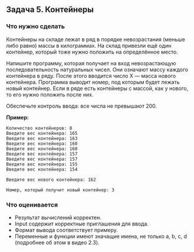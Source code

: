 ## Задача 5. Контейнеры
### Что нужно сделать
Контейнеры на складе лежат в ряд в порядке невозрастания (меньше либо равно) массы в килограммах.
На склад привезли ещё один контейнер, который тоже нужно положить на определённое место.

Напишите программу, которая получает на вход невозрастающую последовательность натуральных чисел.
Они означают массу каждого контейнера в ряду. После этого вводится число X — масса нового контейнера.
Программа выводит номер, под которым будет лежать новый контейнер. Если в ряде есть контейнеры с массой, как у нового, то его нужно положить после них.

Обеспечьте контроль ввода: все числа не превышают 200.

**Пример:**

```
Количество контейнеров: 8
Введите вес контейнера: 165
Введите вес контейнера: 163
Введите вес контейнера: 160
Введите вес контейнера: 160
Введите вес контейнера: 157
Введите вес контейнера: 157
Введите вес контейнера: 155
Введите вес контейнера: 154

Введите вес нового контейнера: 162

Номер, который получит новый контейнер: 3
```
### Что оценивается
- Результат вычислений корректен.
- Input содержит корректные приглашения для ввода.
- Формат вывода соответствует примеру.
- Переменные и функции имеют значащие имена, не только a, b, c, d (подробнее об этом в видео 2.3).
